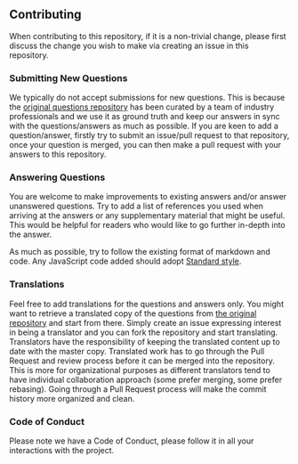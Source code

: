 ## Contributing

When contributing to this repository, if it is a non-trivial change, please first discuss the change you wish to make via creating an issue in this repository.

### Submitting New Questions

We typically do not accept submissions for new questions. This is because the [original questions repository](https://github.com/h5bp/Front-end-Developer-Interview-Questions) has been curated by a team of industry professionals and we use it as ground truth and keep our answers in sync with the questions/answers as much as possible. If you are keen to add a question/answer, firstly try to submit an issue/pull request to that repository, once your question is merged, you can then make a pull request with your answers to this repository.

### Answering Questions

You are welcome to make improvements to existing answers and/or answer unanswered questions. Try to add a list of references you used when arriving at the answers or any supplementary material that might be useful. This would be helpful for readers who would like to go further in-depth into the answer.

As much as possible, try to follow the existing format of markdown and code. Any JavaScript code added should adopt [Standard style](https://standardjs.com/).

### Translations

Feel free to add translations for the questions and answers only. You might want to retrieve a translated copy of the questions from [the original repository](https://github.com/h5bp/Front-end-Developer-Interview-Questions) and start from there. Simply create an issue expressing interest in being a translator and you can fork the repository and start translating. Translators have the responsibility of keeping the translated content up to date with the master copy. Translated work has to go through the Pull Request and review process before it can be merged into the repository. This is more for organizational purposes as different translators tend to have individual collaboration approach (some prefer merging, some prefer rebasing). Going through a Pull Request process will make the commit history more organized and clean.

### Code of Conduct

Please note we have a Code of Conduct, please follow it in all your interactions with the project.
